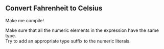 ## Convert Fahrenheit to Celsius

Make me compile!

<div class="hint">
Make sure that all the numeric elements in the expression 
have the same type.
</div>

<div class="hint">
Try to add an appropriate type suffix to the numeric literals. 
</div>